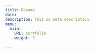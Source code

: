 ```yaml
---
title: Resume
date: 
description: This is meta description.
menu:
  main:
    URL: portfolio
    weight: 3

---
```

